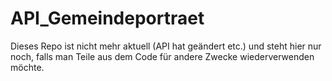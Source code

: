 # API_Gemeindeportraet
Dieses Repo ist nicht mehr aktuell (API hat geändert etc.) und steht hier nur noch, falls man Teile aus dem Code für andere Zwecke wiederverwenden möchte.


